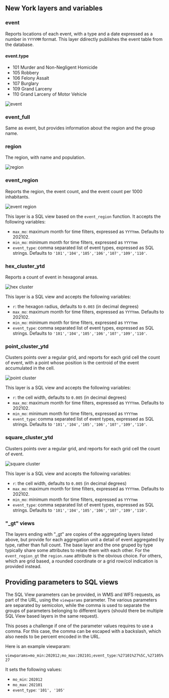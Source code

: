 ## New York layers and variables

### event

Reports locations of each event, with a type and a date expressed as a number in ``YYYYMM`` format.
This layer ddirectly publishes the event table from the database.

#### event.type
  - 101 Murder and Non-Negligent Homicide
  - 105 Robbery
  - 106 Felony Assalt
  - 107 Burglary
  - 109 Grand Larceny
  - 110 Grand Larceny of Motor Vehicle

![event](img/event.png)

### event_full

Same as event, but provides information about the region and the group name.

### region

The region, with name and population.

![region](img/region.png)


### event_region

Reports the region, the event count, and the event count per 1000 inhabitants.

![event region](img/event_region.png)

This layer is a SQL view based on the ``event_region`` function. It accepts the following variables:

* ``max_mo``: maximum month for time filters, expressed as ``YYYYmm``. Defaults to 202102.
* ``min_mo``: minimum month for time filters, expressed as ``YYYYmm``
* ``event_type``: comma separated list of event types, expressed as SQL strings. Defaults to ``'101','104','105','106','107','109','110'``.

### hex_cluster_ytd

Reports a count of event in hexagonal areas.

![hex cluster](img/new_york_hex_cluster_ytd.png)

This layer is a SQL view and accepts the following variables:

* ``r``: the hexagon radius, defaults to ``0.003`` (in decimal degrees)
* ``max_mo``: maximum month for time filters, expressed as ``YYYYmm``. Defaults to 202102.
* ``min_mo``: minimum month for time filters, expressed as ``YYYYmm``
* ``event_type``: comma separated list of event types, expressed as SQL strings. Defaults to ``'101','104','105','106','107','109','110'``.

### point_cluster_ytd

Clusters points over a regular grid, and reports for each grid cell the count of event, with a point whose position is the centroid of the event accumulated in the cell.

![point cluster](img/new_york_point_cluster_ytd.png)

This layer is a SQL view and accepts the following variables:

* ``r``: the cell width, defaults to ``0.005`` (in decimal degrees)
* ``max_mo``: maximum month for time filters, expressed as ``YYYYmm``. Defaults to 202102.
* ``min_mo``: minimum month for time filters, expressed as ``YYYYmm``
* ``event_type``: comma separated list of event types, expressed as SQL strings. Defaults to ``'101','104','105','106','107','109','110'``.

### square_cluster_ytd

Clusters points over a regular grid, and reports for each grid cell the count of event.

![square cluster](img/new_york_square_cluster_ytd.png)

This layer is a SQL view and accepts the following variables:

* ``r``: the cell width, defaults to ``0.005`` (in decimal degrees)
* ``max_mo``: maximum month for time filters, expressed as ``YYYYmm``. Defaults to 202102.
* ``min_mo``: minimum month for time filters, expressed as ``YYYYmm``
* ``event_type``: comma separated list of event types, expressed as SQL strings. Defaults to ``'101','104','105','106','107','109','110'``.

### "_gt" views

The layers ending with "_gt" are copies of the aggregating layers listed above, but provide for each aggregation unit
a detail of event aggregated by type, rather than full count. The base layer and the one gruped by type typically share
some attributes to relate them with each other. For the ``event_region_gt`` the ``region.name`` attribute is the obvious choice.
For others, which are grid based, a rounded coordinate or a grid row/col indication is provided instead.

## Providing parameters to SQL views

The SQL View parameters can be provided, in WMS and WFS requests, as part of the URL, using the ``viewparams`` parameter. The various parameters are separated by semicolon, while the comma is used to separate the groups of parameters belonging to different layers (should there be multiple SQL View based layers in the same request). 

This poses a challenge if one of the parameter values requires to use a comma. For this case, the comma can be escaped with a backslash, which also needs to be percent encoded in the URL.

Here is an example viewparam:

``viewparams=mo_min:202012;mo_max:202101;event_type:%27101%27%5C,%27105%27``

It sets the following values:
* ``mo_min``: ``202012``
* ``mo_max``: ``202101``
* ``event_type``: ``'101', '105'``
